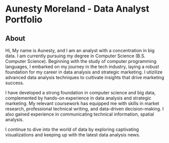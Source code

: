 # Aunesty Moreland - Data Analyst Portfolio

## About
Hi, My name is Aunesty, and I am an analyst with a concentration in big data. I am currently pursuing my degree in Computer Science (B.S. Computer Science). Beginning with the study of computer programming languages, I embarked on my journey in the tech industry, laying a robust foundation for my career in data analysis and strategic marketing. I utizilize advanced data analysis techniques to cultivate insights that drive marketing success. 

I have developed a strong foundation in computer science and big data, complemented by hands-on experience in data analysis and strategic marketing. My relevant coursework has equipped me with skills in market research, professional technical writing, and data-driven decision-making. I also gained experience in communicating technical information, spatial analysis.

I continue to dive into the world of data by exploring captivating visualizations and keeping up with the latest data analysis news.


